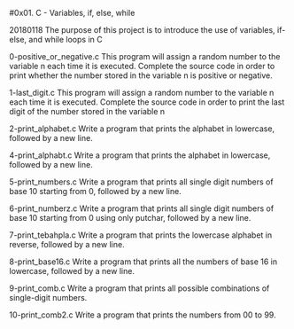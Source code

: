 #0x01. C - Variables, if, else, while

20180118
The purpose of this project is to introduce the use of variables, if-else, and while loops in C

0-positive_or_negative.c
This program will assign a random number to the variable n each time it is executed. Complete the source code in order to print whether the number stored in the variable n is positive or negative.

1-last_digit.c
This program will assign a random number to the variable n each time it is executed. Complete the source code in order to print the last digit of the number stored in the variable n

2-print_alphabet.c
Write a program that prints the alphabet in lowercase, followed by a new line.

4-print_alphabt.c
Write a program that prints the alphabet in lowercase, followed by a new line.

5-print_numbers.c
Write a program that prints all single digit numbers of base 10 starting from 0, followed by a new line.

6-print_numberz.c
Write a program that prints all single digit numbers of base 10 starting from 0 using only putchar, followed by a new line.

7-print_tebahpla.c
Write a program that prints the lowercase alphabet in reverse, followed by a new line.	

8-print_base16.c
Write a program that prints all the numbers of base 16 in lowercase, followed by a new line.

9-print_comb.c
Write a program that prints all possible combinations of single-digit numbers.

10-print_comb2.c
Write a program that prints the numbers from 00 to 99.


